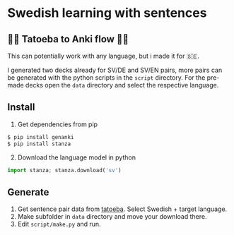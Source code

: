 # Swedish learning with sentences

## 🏄‍♀️ Tatoeba to Anki flow 🏄‍♂️
This can potentially work with any language, but i made it for 🇸🇪.

I generated two decks already for SV/DE and SV/EN pairs, more pairs can be generated with the python scripts in the `script` directory. For the pre-made decks open the `data` directory and select the respective language.

## Install
1. Get dependencies from pip

```bash
$ pip install genanki
$ pip install stanza
```

2. Download the language model in python

```python
import stanza; stanza.download('sv')
```

## Generate
1. Get sentence pair data from [tatoeba](https://tatoeba.org/en/downloads). Select Swedish + target language.
2. Make subfolder in `data` directory and move your download there.
3. Edit `script/make.py` and run.
